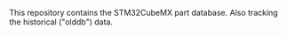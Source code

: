 This repository contains the STM32CubeMX part database. Also tracking the historical ("olddb") data.
